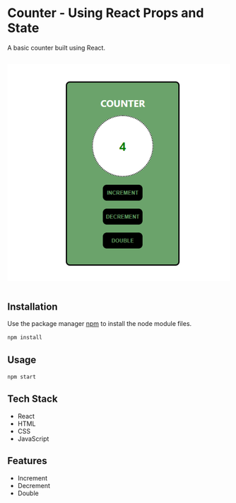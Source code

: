 # Counter - Using React Props and State

A basic counter built using React.
<div style="display: flex; justify-contents: center; width: 100%">

<img src="https://github.com/Jasmine-Shaikh/Counter-ReactPropsAndState/blob/master/Counter.PNG"/></div>

## Installation

Use the package manager [npm](https://docs.npmjs.com/cli/v6/commands/npm-install) to install the node module files.

```bash
npm install
```

## Usage

```python
npm start
```

## Tech Stack
- React
- HTML
- CSS
- JavaScript

## Features
- Increment
- Decrement
- Double

